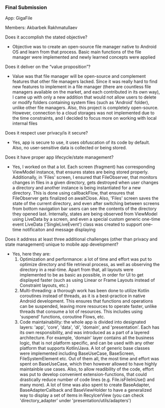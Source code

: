 ### Final Submission

App: GigaFile

Members: Akbarbek Rakhmatullaev

Does it accomplish the stated objective?
- Objective was to create an open-source file manager native to Android OS and learn from that process. Basic main functions of the file manager were implemented and newly learned concepts were applied

Does it deliver on the “value proposition”?
- Value was that file manager will be open-source and complement features that other file managers lacked. Since it was really hard to find new features to implement in a file manager (there are countless file managers available on the market, and each contributed in its own way), I came up with only a new addition that would not allow users to delete or modify folders containing system files (such as 'Android' folder), unlike other file managers. Also, this project is completely open-source. However, connection to a cloud storages was not implemented due to the time constraints, and I decided to focus more on working with local internal files

Does it respect user privacy/is it secure?
- Yes, app is secure to use, it uses obfuscation of its code by default. Also, no user-sensitive data is collected or being stored.

Does it have proper app lifecycle/state management?
- Yes, I worked on that a lot. Each screen (fragment) has corresponding ViewModel instance, that ensures states are being stored properly. Additionally, in 'Files' screen, I ensured that FileObserver, that monitors changes in files in a given directory, gets destroyed when user changes a directory and another instance is being instantiated for a new directory. This is done using callbackFlow, that ensures that FileObserver gets finalized on awaitClose. Also, 'Files' screen saves the state of the current directory, and even after switching between screens from bottom navigation bar users can see the contents of the directory they opened last. Internally, states are being observed from ViewModel using LiveData by a screen, and even a special custom generic one-time event LiveData ('SingleLiveEvent') class was created to support one-time notificaiton and message displaying 

Does it address at least three additional challenges (other than privacy and state management) unique to mobile app development?
- Yes, here they are:
  1. Optimization and performance: a lot of time and effort was put to optimize directory and file retrieval process, as well as observing the directory in a real-time. Apart from that, all layouts were implemented to be as basic as possible, in order for UI to get displayed faster (such as using Linear or Frame Layouts instead of Constraint layouts, etc.)
  2. Multi-threading: a thorough work has been done to utilize Kotlin coroutines instead of threads, as it is a best-practice in native Android development. This ensures that functions and operations can be suspended, leaving more resources to operate faster, unlike threads that consume a lot of resources. This includes using 'suspend' functions, coroutine Flows, etc. 
  3. Code maintainability: the whole app is divided into designated layers: 'app', 'core', 'data', 'di', 'domain', and 'presentation'. Each has its own responsibility, and was introduced as a part of a layered architecture. For example, 'domain' layer contains all the business logic, that is not platform specific, and can be used with any other platform that supports Kotlin/Java. A lot of generic base classes were implemented including BaseUseCase, BaseScreen, FileSystemElement etc. Out of them all, the most time and effort was spent on BaseUseCase, which then however allowed to have highly maintainble use cases. Also, to allow readibility of the code, effort was put to develop convenient extension-functions, that could drastically reduce number of code lines (e.g. File.isFileInUse() and many more). A lot of time was also spent to create BaseAdapter, BaseAdapterCallback and BaseViewHolder to have a generalized way to display a set of items in RecylcerView (you can check 'directory_adapter' under 'presentation/utils/adapters')




